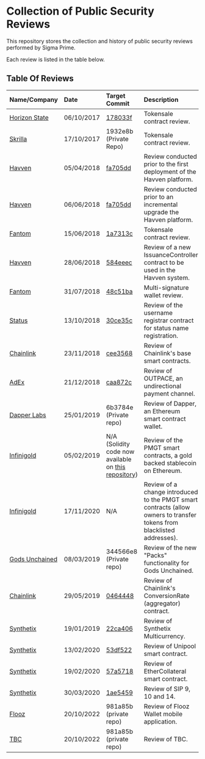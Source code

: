 # Collection of Public Security Reviews

This repository stores the collection and history of public security reviews
performed by Sigma Prime.

Each review is listed in the table below.

## Table Of Reviews

| Name/Company                               | Date       | Target Commit                                                                                                              | Description                                                                  | Report                                          | Files                             |
|:-------------------------------------------|:-----------|:---------------------------------------------------------------------------------------------------------------------------|:-----------------------------------------------------------------------------|:------------------------------------------------|:----------------------------------|
| [Horizon State](https://horizonstate.com/) | 06/10/2017 | [178033f](https://github.com/HorizonState/token-sale/commit/178033f05ee5e72d9dfa464dccac4abc767dca6b)                      | Tokensale contract review.                                                   | [Report](./horizon-state/README.md)             | [Files](./horizon-state)          |
| [Skrilla](https://skrilla.com/)            | 17/10/2017 | 1932e8b (Private Repo)                                                                                                     | Tokensale contract review.                                                   | [Report](./skrilla/README.md)                   | [Files](./skrilla)                |
| [Havven](https://havven.io/)               | 05/04/2018 | [fa705dd](https://github.com/Havven/havven/commit/fa705dd2feabc9def03bce135f6a153a4b70b111)                                | Review conducted prior to the first deployment of the Havven platform.       | [Report](./havven/havven-2018-04-05/README.md)         | [Files](./havven-2018-04-05)      |
| [Havven](https://havven.io/)               | 06/06/2018 | [fa705dd](https://github.com/Havven/havven/commit/fa705dd2feabc9def03bce135f6a153a4b70b111)                                | Review conducted prior to an incremental upgrade the Havven platform.        | [Report](./havven/havven-2018-06-06/havven-review.pdf) | [Files](./havven-2018-06-06)      |
| [Fantom](https://fantom.foundation/)       | 15/06/2018 | [1a7313c](https://github.com/Fantom-foundation/tokensale/commit/1a7313c7d5da489db2e72a1aa20b2cf38c8fe363)                  | Tokensale contract review.                                                   | [Report](./fantom-token-sale/review.pdf)        | [Files](./fantom-token-sale)      |
| [Havven](https://havven.io/)               | 28/06/2018 | [584eeec](https://github.com/Havven/havven/blob/1e97f05299be48f32bad55404c42b58155d1feb0/contracts/IssuanceController.sol) | Review of a new IssuanceController contract to be used in the Havven system. | [Report](./havven/havven-2018-06-18/review.pdf)        | [Files](./havven-2018-06-18)      |
| [Fantom](https://fantom.foundation/)       | 31/07/2018 | [48c51ba](https://github.com/Fantom-foundation/MultiSigWallet/commit/48c51ba1c4f27019ab5a57b35ba8c896658e791f)             | Multi-signature wallet review.                                               | [Report](./fantom-multisig-wallet/review.pdf)   | [Files](./fantom-multisig-wallet) |
| [Status](https://status.im/)               | 13/10/2018 | [30ce35c](https://github.com/status-im/ens-usernames/commit/30ce35c7efe0079d8df286826d4f826f102c818e)                      | Review of the username registrar contract for status name registration.      | [Report](./status/review.pdf)                   | [Files](./status)                 |
| [Chainlink](https://chain.link/)           | 23/11/2018 | [cee3568](https://github.com/smartcontractkit/chainlink/commit/cee3568a04c493af1a37c59071d37d0d9f9ba033)                   | Review of Chainlink's base smart contracts.                                  | [Report](./chainlink/chainlink-1/review.pdf)              | [Files](./chainlink-1)            |
| [AdEx](https://adex.network/)              | 21/12/2018 | [caa872c](https://github.com/AdExNetwork/adex-protocol-eth/commit/caa872ce982cd09a342b42d10281bf82038e6070)                | Review of OUTPACE, an undirectional payment channel.                         | [Report](./adex/review.pdf)                     | [Files](./adex)                   |
| [Dapper Labs](https://www.dapperlabs.com/) | 25/01/2019 | 6b3784e (Private repo)                                                                                                    | Review of Dapper, an Ethereum smart contract wallet.                         | [Report](./dapper-wallet/review.pdf)            | [Files](./dapper-wallet)          |
| [Infinigold](https://www.infinigold.com/)           | 05/02/2019 | N/A (Solidity code now available on [this repository](https://github.com/infinigold-pty-ltd/pmgt-contracts))                   | Review of the PMGT smart contracts, a gold backed stablecoin on Ethereum.                 | [Report](./infinigold/review.pdf)              | [Files](./infinigold)            |
| [Infinigold](https://www.infinigold.com/)           | 17/11/2020 | N/A                    | Review of a change introduced to the PMGT smart contracts (allow owners to transfer tokens from blacklisted addresses).                 | [Report](./infinigold/review-2.pdf)              | [Files](./infinigold)            |
| [Gods Unchained](https://godsunchained.com/)| 08/03/2019 | 344566e8 (Private repo)                                                                                            | Review of the new "Packs" functionality for Gods Unchained.                  | [Report](./gods-unchained-packs/review.pdf)     | [Files](./gods-unchained-packs)   |
| [Chainlink](https://chain.link/)           | 29/05/2019 | [0464448](https://github.com/smartcontractkit/chainlink/commit/0464448c02bdeff7d72e97d3255ffcdfc120d6ee)                   | Review of Chainlink's ConversionRate (aggregator) contract.                 | [Report](./chainlink/chainlink-2/review.pdf)              | [Files](./chainlink-2)            |
| [Synthetix](https://synthetix.io/)           | 19/01/2019 | [22ca406](https://github.com/Synthetixio/synthetix/commit/22ca4064ed1f295675d2d8d2c6e21c9e52825dab)                   | Review of Synthetix Multicurrency.                 | [Report](./synthetix/multicurrency/review.pdf)              | [Files](./synthetix/multicurrency)            |
| [Synthetix](https://synthetix.io/)           | 13/02/2020 | [53df522](https://github.com/Synthetixio/Unipool/commit/53df522e0e2b969703a298734c6f10aa0474d43b)                   | Review of Unipool smart contract.                 | [Report](./synthetix/unipool/review.pdf)              | [Files](./synthetix/unipool)            |
| [Synthetix](https://synthetix.io/)           | 19/02/2020 | [57a5718](https://github.com/Synthetixio/synthetix/pull/612/commits/57a57187f47fa77884bf8dd35f0cfda78eed7d5a)                   | Review of EtherCollateral smart contract.                 | [Report](./synthetix/ethercollateral/review.pdf)              | [Files](./synthetix/ethercollateral)            |
| [Synthetix](https://synthetix.io/)           | 30/03/2020 | [1ae5459](https://github.com/Synthetixio/synthetix/commit/1ae5459c49724ff252c2b9be269e061b47c2f41d)                   | Review of SIP 9, 10 and 14.                 | [Report](./synthetix/delegates/review.pdf)              | [Files](./synthetix/delegates)            |
| [Flooz](https://flooz.trade/)           | 20/10/2022 | 981a85b (private repo)                   | Review of Flooz Wallet mobile application.                | [Report](./flooz/review.pdf)              | [Files](./flooz/)            |
| [TBC](https://TBC.com/)           | 20/10/2022 | 981a85b (private repo)                   | Review of TBC.                | [Report](./TBC/review.pdf)              | [Files](./TBC/)            |